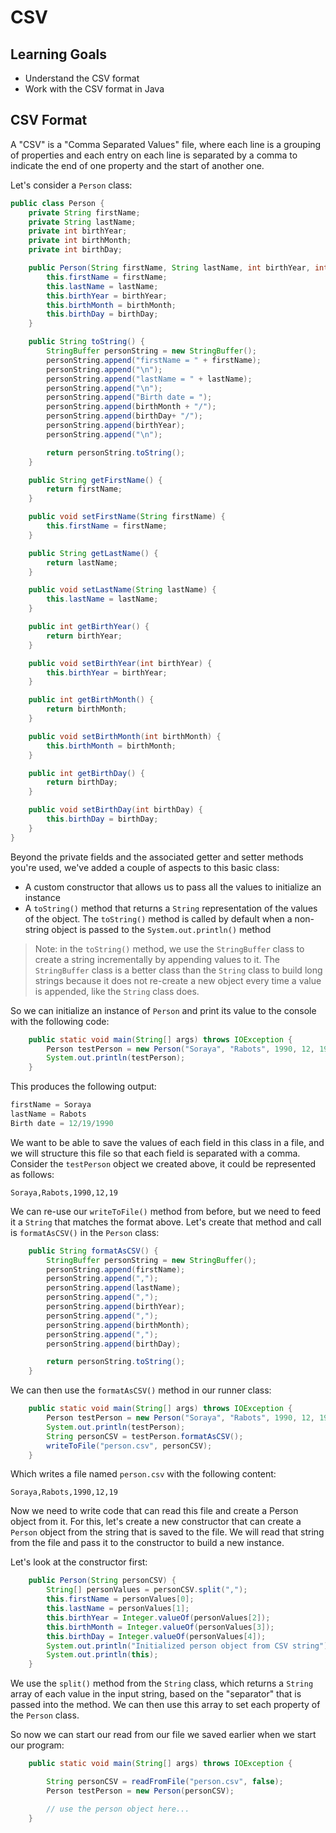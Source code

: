 # CSV

## Learning Goals

- Understand the CSV format
- Work with the CSV format in Java

## CSV Format

A "CSV" is a "Comma Separated Values" file, where each line is a grouping of
properties and each entry on each line is separated by a comma to indicate the
end of one property and the start of another one.

Let's consider a `Person` class:

```java
public class Person {
    private String firstName;
    private String lastName;
    private int birthYear;
    private int birthMonth;
    private int birthDay;

    public Person(String firstName, String lastName, int birthYear, int birthMonth, int birthDay) {
        this.firstName = firstName;
        this.lastName = lastName;
        this.birthYear = birthYear;
        this.birthMonth = birthMonth;
        this.birthDay = birthDay;
    }

    public String toString() {
        StringBuffer personString = new StringBuffer();
        personString.append("firstName = " + firstName);
        personString.append("\n");
        personString.append("lastName = " + lastName);
        personString.append("\n");
        personString.append("Birth date = ");
        personString.append(birthMonth + "/");
        personString.append(birthDay+ "/");
        personString.append(birthYear);
        personString.append("\n");

        return personString.toString();
    }

    public String getFirstName() {
        return firstName;
    }

    public void setFirstName(String firstName) {
        this.firstName = firstName;
    }

    public String getLastName() {
        return lastName;
    }

    public void setLastName(String lastName) {
        this.lastName = lastName;
    }

    public int getBirthYear() {
        return birthYear;
    }

    public void setBirthYear(int birthYear) {
        this.birthYear = birthYear;
    }

    public int getBirthMonth() {
        return birthMonth;
    }

    public void setBirthMonth(int birthMonth) {
        this.birthMonth = birthMonth;
    }

    public int getBirthDay() {
        return birthDay;
    }

    public void setBirthDay(int birthDay) {
        this.birthDay = birthDay;
    }
}
```

Beyond the private fields and the associated getter and setter methods you're
used, we've added a couple of aspects to this basic class:

- A custom constructor that allows us to pass all the values to initialize an
  instance
- A `toString()` method that returns a `String` representation of the values of
  the object. The `toString()` method is called by default when a non-string
  object is passed to the `System.out.println()` method

> Note: in the `toString()` method, we use the `StringBuffer` class to create a
> string incrementally by appending values to it. The `StringBuffer` class is a
> better class than the `String` class to build long strings because it does not
> re-create a new object every time a value is appended, like the `String` class
> does.

So we can initialize an instance of `Person` and print its value to the console
with the following code:

```java
    public static void main(String[] args) throws IOException {
        Person testPerson = new Person("Soraya", "Rabots", 1990, 12, 19);
        System.out.println(testPerson);
    }
```

This produces the following output:

```java
firstName = Soraya
lastName = Rabots
Birth date = 12/19/1990
```

We want to be able to save the values of each field in this class in a file, and
we will structure this file so that each field is separated with a comma.
Consider the `testPerson` object we created above, it could be represented as
follows:

```
Soraya,Rabots,1990,12,19
```

We can re-use our `writeToFile()` method from before, but we need to feed it a
`String` that matches the format above. Let's create that method and call is
`formatAsCSV()` in the `Person` class:

```java
    public String formatAsCSV() {
        StringBuffer personString = new StringBuffer();
        personString.append(firstName);
        personString.append(",");
        personString.append(lastName);
        personString.append(",");
        personString.append(birthYear);
        personString.append(",");
        personString.append(birthMonth);
        personString.append(",");
        personString.append(birthDay);

        return personString.toString();
    }
```

We can then use the `formatAsCSV()` method in our runner class:

```java
    public static void main(String[] args) throws IOException {
        Person testPerson = new Person("Soraya", "Rabots", 1990, 12, 19);
        System.out.println(testPerson);
        String personCSV = testPerson.formatAsCSV();
        writeToFile("person.csv", personCSV);
    }
```

Which writes a file named `person.csv` with the following content:

```
Soraya,Rabots,1990,12,19
```

Now we need to write code that can read this file and create a Person object
from it. For this, let's create a new constructor that can create a `Person`
object from the string that is saved to the file. We will read that string from
the file and pass it to the constructor to build a new instance.

Let's look at the constructor first:

```java
    public Person(String personCSV) {
        String[] personValues = personCSV.split(",");
        this.firstName = personValues[0];
        this.lastName = personValues[1];
        this.birthYear = Integer.valueOf(personValues[2]);
        this.birthMonth = Integer.valueOf(personValues[3]);
        this.birthDay = Integer.valueOf(personValues[4]);
        System.out.println("Initialized person object from CSV string");
        System.out.println(this);
    }
```

We use the `split()` method from the `String` class, which returns a `String`
array of each value in the input string, based on the "separator" that is passed
into the method. We can then use this array to set each property of the `Person`
class.

So now we can start our read from our file we saved earlier when we start our
program:

```java
    public static void main(String[] args) throws IOException {

        String personCSV = readFromFile("person.csv", false);
        Person testPerson = new Person(personCSV);

        // use the person object here...
    }
```
